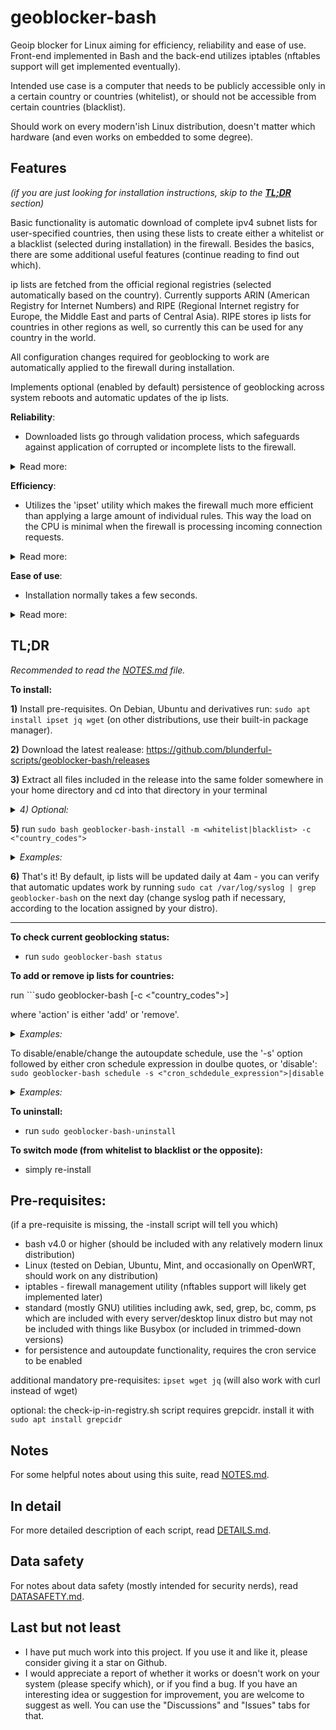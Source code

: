 # geoblocker-bash
Geoip blocker for Linux aiming for efficiency, reliability and ease of use. Front-end implemented in Bash and the back-end utilizes iptables (nftables support will get implemented eventually).

Intended use case is a computer that needs to be publicly accessible only in a certain country or countries (whitelist), or should not be accessible from certain countries (blacklist).

Should work on every modern'ish Linux distribution, doesn't matter which hardware (and even works on embedded to some degree).
 
## Features
_(if you are just looking for installation instructions, skip to the [**TL;DR**](#tldr) section)_

Basic functionality is automatic download of complete ipv4 subnet lists for user-specified countries, then using these lists to create either a whitelist or a blacklist (selected during installation) in the firewall. Besides the basics, there are some additional useful features (continue reading to find out which).

ip lists are fetched from the official regional registries (selected automatically based on the country). Currently supports ARIN (American Registry for Internet Numbers) and RIPE (Regional Internet registry for Europe, the Middle East and parts of Central Asia). RIPE stores ip lists for countries in other regions as well, so currently this can be used for any country in the world.

All configuration changes required for geoblocking to work are automatically applied to the firewall during installation.

Implements optional (enabled by default) persistence of geoblocking across system reboots and automatic updates of the ip lists.

**Reliability**:
- Downloaded lists go through validation process, which safeguards against application of corrupted or incomplete lists to the firewall.

<details> <summary>Read more:</summary>

- All scripts perform extensive error detection and handling, so if something goes wrong, chances for bad consequences are rather low.
- Automatic backup of the firewall state before any changes or updates.
- The *backup script also has a restore command. In case an error occurs while applying changes to the firewall (which normally should never happen), or if you mess something up in the firewall, you can use it to restore the firewall to its previous state.
- If a user accidentally requests an action that is about to block their own country (which can happen both in blacklist mode and in whitelist mode), the *manage script will warn them and wait for their input before proceeding.
</details>

**Efficiency**:
- Utilizes the 'ipset' utility which makes the firewall much more efficient than applying a large amount of individual rules. This way the load on the CPU is minimal when the firewall is processing incoming connection requests.

<details><summary>Read more:</summary>
  
- When creating new ipsets, calculates optimized ipset parameters in order to maximize performance and minimize memory consumption.
- Creating new ipsets is done efficiently, so normally it takes less than a second for a very large list (depending on the CPU of course).
- Only performs necessary actions. For example, if a list is up-to-date and already active in the firewall, it won't be re-validated and re-applied to the firewall until the data timestamp changes.
- List parsing and validation are implemented through efficient regex processing, so this is very quick: a fraction of a second for parsing and a few milliseconds for validation, for a very large list (at least on x86 CPU).
- The scripts perform most operations (such as parsing and validating ip lists, or processing backups) in memory to avoid unnecessary disk access. So they should be plenty fast even with a slow storage device.
- Scripts are only active for a short time when invoked either directly by the user or by a cron job (once after a reboot and then periodically for an auto-update).

</details>

**Ease of use**:
- Installation normally takes a few seconds.

<details><summary>Read more:</summary>
  
- Uninstallation normally takes about a second. It completely removes the suite, removes geoblocking firewall rules and restores pre-install firewall policies. No restart is required.
- Pre-installation, provides a utility _(check-ip-in-registry.sh)_ to check whether specific ip addresses you might want to blacklist or whitelist are indeed included in the list fetched from the registry.
- Post-installation, provides a utility (symlinked to _'geoblocker-bash'_) for the user to manage and change geoblocking config (adding or removing country codes, changing the cron schedule etc).
- Post-installation, provides a command _('geoblocker-bash status')_ to check geoblocking rules, active ipsets, and whether there are any issues.
- All that is well documented, read **TL;DR** and **NOTES** for more info. There is also the DETAILS.md file which describes each script and its options more in depth.
- Lots of comments in the code, in case you want to change something in it or learn how the scripts are working.
- Besides extensive documentation, each script displays detailed 'usage' info when executed with the '-h' option.
- Validates all user input, so if you make a mistake, it is unlikely that you break something - the scripts will just say that the input makes no sense and usually tell you what's wrong with it.
</details>

## **TL;DR**

_Recommended to read the [NOTES.md](/NOTES.md) file._

**To install:**

**1)** Install pre-requisites. On Debian, Ubuntu and derivatives run: ```sudo apt install ipset jq wget``` (on other distributions, use their built-in package manager).

**2)** Download the latest realease: https://github.com/blunderful-scripts/geoblocker-bash/releases

**3)** Extract all files included in the release into the same folder somewhere in your home directory and cd into that directory in your terminal

_<details><summary>4) Optional:</summary>_

- If intended use is whitelist and you want to install geoblocker-bash on a remote machine, you can run the check-ip-in-registry.sh script before installation to make sure that your public ip addresses are included in the ip list fetched from the internet registry.

_Example: (for US):_ ```bash check-ip-in-registry.sh -c US -i "8.8.8.8 8.8.4.4"``` _(if checking multiple ip addresses, use double quotes)_

- If intended use is blacklist and you know in advance some of the ip addresses you want to block, you can use check-ip-in-registry.sh script to verify that those ip addresses are included in the list fetched from the registry. The syntax is the same as above.

**Note**: check-ip-in-registry.sh has an additional pre-requisite: grepcidr. Install it with ```sudo apt install grepcidr```.

</details>

**5)** run ```sudo bash geoblocker-bash-install -m <whitelist|blacklist> -c <"country_codes">```

_<details><summary>Examples:</summary>_

- example (whitelist Germany and block all other countries): ```sudo bash geoblocker-bash-install -m whitelist -c DE```
- example (blacklist Germany and Netherlands and allow all other countries): ```sudo bash geoblocker-bash-install -m blacklist -c "DE NL"```

(when specifying multiple countries, put the list in double quotes)
</details>

**6)** That's it! By default, ip lists will be updated daily at 4am - you can verify that automatic updates work by running ```sudo cat /var/log/syslog | grep geoblocker-bash``` on the next day (change syslog path if necessary, according to the location assigned by your distro).

----------
**To check current geoblocking status:**
- run ```sudo geoblocker-bash status```

**To add or remove ip lists for countries:**

run ```sudo geoblocker-bash <action> [-c <"country_codes">]

where 'action' is either 'add' or 'remove'.

_<details><summary>Examples:</summary>_
- example (to add ip lists for Germany and Netherlands): ```sudo geoblocker-bash add -c "DE NL"```
- example (to remove the ip list for Germany): ```sudo geoblocker-bash remove -c DE```
</details>

 To disable/enable/change the autoupdate schedule, use the '-s' option followed by either cron schedule expression in doulbe quotes, or 'disable':
 ```sudo geoblocker-bash schedule -s <"cron_schdedule_expression">|disable```

 _<details><summary>Examples:</summary>_
- example (to enable and set periodic cron job schedule): ```sudo geoblocker-bash schedule -s "1 4 * * *"```
- example (to disable lists autoupdate): ```sudo geoblocker-bash schedule -s disable```
</details>
 
**To uninstall:**
- run ```sudo geoblocker-bash-uninstall```

**To switch mode (from whitelist to blacklist or the opposite):**
- simply re-install

## **Pre-requisites**:
(if a pre-requisite is missing, the -install script will tell you which)
- bash v4.0 or higher (should be included with any relatively modern linux distribution)
- Linux (tested on Debian, Ubuntu, Mint, and occasionally on OpenWRT, should work on any distribution)
- iptables - firewall management utility (nftables support will likely get implemented later)
- standard (mostly GNU) utilities including awk, sed, grep, bc, comm, ps which are included with every server/desktop linux distro but may not be included with things like Busybox (or included in trimmed-down versions)
- for persistence and autoupdate functionality, requires the cron service to be enabled

additional mandatory pre-requisites: ```ipset wget jq```
(will also work with curl instead of wget)

optional: the check-ip-in-registry.sh script requires grepcidr. install it with ```sudo apt install grepcidr```

## **Notes**
For some helpful notes about using this suite, read [NOTES.md](/NOTES.md).

## **In detail**
For more detailed description of each script, read [DETAILS.md](/DETAILS.md).

## **Data safety**
For notes about data safety (mostly intended for security nerds), read [DATASAFETY.md](/DATASAFETY.md).

## **Last but not least**

- I have put much work into this project. If you use it and like it, please consider giving it a star on Github.
- I would appreciate a report of whether it works or doesn't work on your system (please specify which), or if you find a bug. If you have an interesting idea or suggestion for improvement, you are welcome to suggest as well. You can use the "Discussions" and "Issues" tabs for that.

